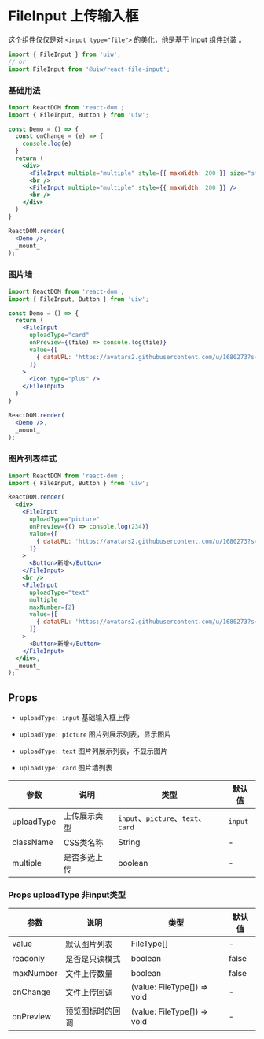 FileInput 上传输入框
===

这个组件仅仅是对 `<input type="file">` 的美化，他是基于 Input 组件封装      。

```jsx
import { FileInput } from 'uiw';
// or
import FileInput from '@uiw/react-file-input';
```

### 基础用法

<!--rehype:bgWhite=true&codeSandbox=true&codePen=true-->
```jsx
import ReactDOM from 'react-dom';
import { FileInput, Button } from 'uiw';

const Demo = () => {
  const onChange = (e) => {
    console.log(e)
  }
  return (
    <div>
      <FileInput multiple="multiple" style={{ maxWidth: 200 }} size="small" onChange={onChange} />
      <br />
      <FileInput multiple="multiple" style={{ maxWidth: 200 }} />
      <br />
    </div>
  )
}

ReactDOM.render(
  <Demo />,
  _mount_
);
```

### 图片墙

<!--rehype:bgWhite=true&codeSandbox=true&codePen=true-->
```jsx
import ReactDOM from 'react-dom';
import { FileInput, Button } from 'uiw';

const Demo = () => {
  return (
    <FileInput
      uploadType="card"
      onPreview={(file) => console.log(file)}
      value={[
        { dataURL: 'https://avatars2.githubusercontent.com/u/1680273?s=40&v=4'}
      ]}
    >
      <Icon type="plus" />
    </FileInput>
  )
}

ReactDOM.render(
  <Demo />,
  _mount_
);
```

### 图片列表样式

<!--rehype:bgWhite=true&codeSandbox=true&codePen=true-->
```jsx
import ReactDOM from 'react-dom';
import { FileInput, Button } from 'uiw';

ReactDOM.render(
  <div>
    <FileInput
      uploadType="picture"
      onPreview={() => console.log(234)}
      value={[
        { dataURL: 'https://avatars2.githubusercontent.com/u/1680273?s=40&v=4', name: 'uiw.png' }
      ]}
    >
      <Button>新增</Button>
    </FileInput>
    <br />
    <FileInput
      uploadType="text"
      multiple
      maxNumber={2}
      value={[
        { dataURL: 'https://avatars2.githubusercontent.com/u/1680273?s=40&v=4', name: 'uiw.png' }
      ]}
    >
      <Button>新增</Button>
    </FileInput>
  </div>,
  _mount_
);
```

## Props 

- `uploadType: input` 基础输入框上传

- `uploadType: picture` 图片列展示列表，显示图片

- `uploadType: text` 图片列展示列表，不显示图片

- `uploadType: card` 图片墙列表

| 参数 | 说明 | 类型 | 默认值 |
|--------- |-------- |--------- |-------- |
| uploadType | 上传展示类型 | `input`、`picture`、`text`、`card` | `input` |
| className | CSS类名称 | String | - |
| multiple | 是否多选上传 | boolean | - |


### Props uploadType 非input类型

| 参数 | 说明 | 类型 | 默认值 |
|--------- |-------- |--------- |-------- |
| value | 默认图片列表  | FileType[] | - |
| readonly | 是否是只读模式 | boolean | false |
| maxNumber | 文件上传数量 | boolean | false |
| onChange | 文件上传回调 | (value: FileType[]) => void | - |
| onPreview | 预览图标时的回调 | (value: FileType[]) => void | - |

